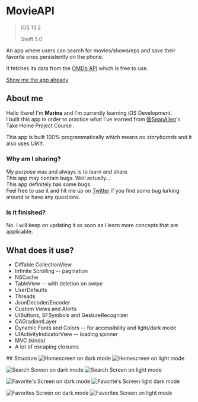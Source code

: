 # MovieAPI
>iOS 13.2
>
>Swift 5.0


An app where users can search for movies/shows/eps and save their favorite ones persistently on the phone. 

It fetches its data from the [OMDb API](https://www.omdbapi.com) which is free to use.

[Show me the app already](#app_pictures)

## About me 
Hello there!  I'm **Marina** and I'm currently learning iOS Development.  
I built this app in order to practice what I've learned from [@SeanAllen](https://github.com/sallen0400)'s Take Home Project Course .

This app is built 100% programmatically which means *no storyboards* and it also uses *UIKit*.  

### Why am I sharing?
My purpose was and always is to learn and share.  
This app may contain bugs. Well actually...  
This app definitely has some bugs.  
Feel free to use it and hit me up on [Twitter](http://twitter.com/MarinaAguiar07) if you find some bug lurking around or have any questions.

### Is it finished?

No. I will keep on updating it as soon as I learn more concepts that are applicable.

## What does it use?

* Diffable CollectionView
* Infinite Scrolling -- pagination
* NSCache
* TableView -- with deletion on swipe
* UserDefaults 
* Threads
* JsonDecoder/Encoder
* Custom Views and Alerts
* UIButtons, SFSymbols and GestureRecognizer
* CAGradientLayer
* Dynamic Fonts and Colors -- for accessibility and light/dark mode 
* UIActivityIndicatorView -- loading spinner
* MVC (kinda)
* A lot of escaping closures


##<a name="app_pictures"></a> Structure
![Homescreen on dark mode](https://github.com/MarinaBSA/movieApiApp/blob/master/movieapi_assets/movieapi_dark_homescreen.png)
![Homescreen on light mode](https://github.com/MarinaBSA/movieApiApp/blob/master/movieapi_assets/movieapi_light_homescreen.png)

![Search Screen on dark mode](https://github.com/MarinaBSA/movieApiApp/blob/master/movieapi_assets/movieapi_dark_searchscreen.png)
![Search Screen on light mode](https://github.com/MarinaBSA/movieApiApp/blob/master/movieapi_assets/movieapi_light_searchscreen.png)

![Favorite's Screen on dark mode](https://github.com/MarinaBSA/movieApiApp/blob/master/movieapi_assets/movieapi_dark_favoritescreen.png)
![Favorite's Screen light dark mode](https://github.com/MarinaBSA/movieApiApp/blob/master/movieapi_assets/movieapi_light_favoritescreen.png)

![Favorites Screen on dark mode](https://github.com/MarinaBSA/movieApiApp/blob/master/movieapi_assets/movieapi_dark_favoritesscreen.png)
![Favorites Screen on light mode](https://github.com/MarinaBSA/movieApiApp/blob/master/movieapi_assets/movieapi_light_favoritesscreen.png)


